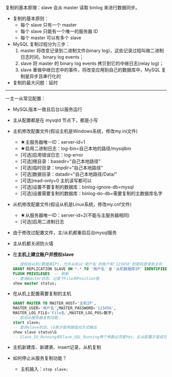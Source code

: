 复制的基本原理：slave 会从 master 读取 binlog 来进行数据同步。

- 复制的基本原则：
  - 每个 slave 只有一个 master
  - 每个 slave 只能有一个唯一的服务器 ID
  - 每个 master 可以有多个 slave
- MySQL 复制过程分为三步：
  1. master 将改变记录到二进制文件(binary log)，这些记录过程叫做二进制日志时间，binary log events；
  2. slave 将 master 的 binary log events 拷贝到它的中继日志(relay log)；
  3. slave 重做中继日志中的事件，将改变应用到自己的数据库中，MySQL 复制是异步且串行化的
- 复制的最大问题：延时

---

一主一从常见配置：

- MySQL版本一致且后台以服务运行

- 主从配置都是在 mysqld 节点下，都是小写

- 主机修改配置文件(假设主机是Windows系统，修改my.ini文件)

  - ★主服务器唯一ID：server-id=1
  - ★启用二进制日志：log-bin=自己本地的路径/mysqlbin
  - [可选]启用错误日志：log-error
  - [可选]根目录：basedir="自己本地路径"
  - [可选]临时目录：tmpdir="自己本地路径"
  - [可选]数据目录：datadir="自己本地路径/Data/"
  - [可选]read-only=0  主机读写都可以
  - [可选]设置不要复制的数据库：binlog-ignore-db=mysql
  - [可选]设置需要复制的数据库：binlog-do-db=需要复制的主数据库名字

- 从机修改配置文件(假设从机是Linux系统，修改my.cnf文件)

  - ★从服务器唯一ID：server-id=2(不能与主服务器相同)
  - [可选]启用二进制日志

- 由于修改过配置文件，主/从机都重启后台mysql服务

- 主从机都关闭防火墙

- 在**主机上建立账户并授权slave**

  ```sql
  -- 授权给从机(数据库IP)，允许从机以'用户名'的账户和'123456'的密码登录到主机
  GRANT REPLICATION SLAVE ON *.* TO '用户名' @ '从机数据库IP' IDENTIFIED BY '123456'
  FLUSH PRIVILEGES  -- 刷新
  -- 查询master状态。记录下File和Position值
  show master status;  
  ```

- 在从机上配置需要复制的主机

  ```sql
  GRANT MASTER TO MASTER_HOST='主机IP',
  MASTER_USER='用户名',MASTER_PASSWORD='123456',
  MASTER_LOG_FILE='File名',MASTER_LOG_POS=数字;
  -- 启动从服务器复制功能：
  start slave;
  -- 查询slave状态。\G表示使用键值对方式输出
  show slave status\G
  -- Slave_IO_Running和Slave_SQL_Running两个参数必须是Yes，主从配置才是成功的
  ```

- 主机新建库、新建表、insert记录，从机复制

- 如何停止从服务复制功能？

  - 主机输入：`stop slave;`

